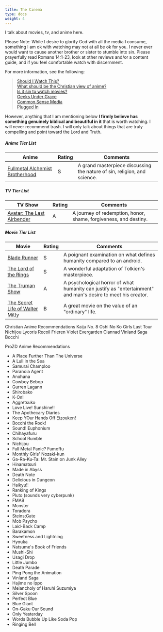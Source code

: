 ```yaml
---
title: The Cinema
type: docs
weight: 4
---
```


I talk about movies, tv, and anime here. 

Please Note: While I desire to glorify God with all the media I consume, something I am ok with watching may not at all be ok for you. I never ever would want to cause another brother or sister to stumble into sin. Please prayerfully read Romans 14:1-23, look at other reviews and/or a content guide, and if you feel comfortable watch with discernment.

For more information, see the following:
> [Should I Watch This?](https://www.thegospelcoalition.org/article/should-i-watch-this-5-questions-for-the-discerning-viewer/)  
> [What should be the Christian view of anime?](https://www.gotquestions.org/Christian-anime.html)  
> [Is it sin to watch movies?](https://www.compellingtruth.org/sin-movies.html)  
> [Geeks Under Grace](https://www.geeksundergrace.com/)  
> [Common Sense Media](https://www.commonsensemedia.org/)  
> [Plugged In](https://www.pluggedin.com/)  

However, anything that I am mentioning below **I firmly believe has something genuinely biblical and beautiful in it** that is worth watching. I will never recommend trash. I will only talk about things that are truly compelling and point toward the Lord and Truth.

##### Anime Tier List
Anime 													 																						| Rating 	 | Comments 											
--------------------------------------------------------------------------- | -------- | --------------------------------------------------------------------------- 
[Fullmetal Alchemist Brotherhood](https://myanimelist.net/anime/5114/Fullmetal_Alchemist__Brotherhood)  																						| S				 | A grand masterpiece discussing the nature of sin, religion, and science.

##### TV Tier List
TV Show 												 																					  | Rating 	 | Comments 												
--------------------------------------------------------------------------- | -------- | --------------------------------------------------------------------------- 
[Avatar: The Last Airbender](https://www.imdb.com/title/tt0417299/)	     		| A				 | A journey of redemption, honor, shame, forgiveness, and destiny. 

##### Movie Tier List
Movie													   																						| Rating 	 | Comments 												
--------------------------------------------------------------------------- | -------- | --------------------------------------------------------------------------- 
[Blade Runner](https://www.imdb.com/title/tt0083658/)					   	 					| S			 	 | A poignant examination on what defines humanity compared to an android.
[The Lord of the Rings](https://www.imdb.com/title/tt0120737/)					   	| S		     | A wonderful adaptation of Tolkien's masterpiece. 		
[The Truman Show](https://www.imdb.com/title/tt0120382/)								   	| A	  	 	 | A psychological horror of what humanity can justify as "entertainment" and man's desire to meet his creator.
[The Secret Life of Walter Mitty](https://www.imdb.com/title/tt0359950/) 		| B	  	 	 | A great movie on the value of an "ordinary" life. 

Christian Anime Recommendations
Kaiju No. 8
Oshi No Ko
Girls Last Tour
Nichijou
Lycoris Recoil
Frieren
Violet Evergarden
Clannad
Vinland Saga
Bocchi

ProZD Anime Recommendations
- A Place Further Than The Universe
- A Lull in the Sea
- Samurai Champloo
- Paranoia Agent
- Anohana
- Cowboy Bebop
- Gurren Lagann
- Shirobako
- K-On!
- Aggretsuko
- Love Live! Sunshine!!
- The Apothecary Diaries
- Keep YOur Hands Off Eizouken!
- Bocchi the Rock!
- Sound! Euphonium
- Chihayafuru
- School Rumble
- Nichijou
- Full Metal Panic? Fumoffu
- Monthly Girls' Nozaki-kun
- Ga-Ra-Ku-Ta: Mr. Stain on Junk Alley
- Hinamatsuri
- Made in Abyss
- Death Note
- Delicious in Dungeon
- Haikyu!!
- Ranking of Kings
- Pluto (sounds very cyberpunk)
- FMAB
- Monster
- Toradora
- Steins;Gate
- Mob Psycho 
- Laid-Back Camp
- Barakamon
- Sweetness and Lightning
- Hyouka
- Natsume's Book of Friends
- Mushi-Shi
- Usagi Drop
- Little Jumbo
- Death Parade
- Ping Pong the Animation
- Vinland Saga
- Hajime no Ippo
- Melancholy of Haruhi Suzumiya
- Silver Spoon
- Perfect Blue
- Blue Giant
- On-Gaku Our Sound
- Only Yesterday
- Words Bubble Up Like Soda Pop
- Ringing Bell

<script src="https://static.esvmedia.org/crossref/crossref.min.js" type="text/javascript"></script>